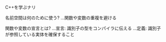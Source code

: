 C++を学ぶナリ

名前空間は何のために使う?
...関数や変数の重複を避ける

関数や変数の宣言とは?
...宣言: 識別子の型をコンパイラに伝える
...定義: 識別子が参照している実体を確保すること
